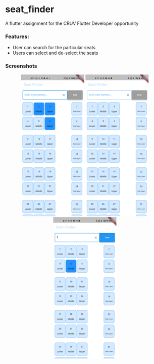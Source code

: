 # seat_finder

A flutter assignment for the CRUV Flutter Developer opportunity

### Features:
- User can search for the particular seats
- Users can select and de-select the seats

### Screenshots
<div align=center>
<img src="./assets/images/ss1.jpg" alt="ss1" width="200"/>
<img src="./assets/images/ss2.jpg" alt="ss2" width="200"/>
<img src="./assets/images/ss3.jpg" alt="ss3" width="200"/>
</div>
